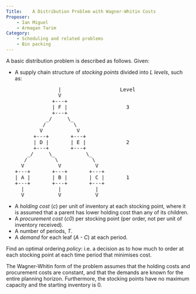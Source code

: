 ```yaml
---
Title:    A Distribution Problem with Wagner-Whitin Costs
Proposer: 
	- Ian Miguel
	- Armagan Tarim
Category: 
	- Scheduling and related problems
    - Bin packing
---
```


A basic distribution problem is described as follows.
Given:
<UL>
<LI> A supply chain structure of <em>stocking points</em> divided into
<em>L</em> <em>levels</em>, such as:
<pre>
              |                   Level
              V
            +---+
            | F |                   3
            +---+
          _/     \_
         /         \
        V           V
      +---+       +---+
      | D |       | E |             2
      +---+       +---+
    _/     \_          \_
   /         \           \
  V           V           V
+---+       +---+       +---+
| A |       | B |       | C |       1
+---+       +---+       +---+
  |           |           |
  V           V           V
</pre>
<LI>A <em>holding cost</em> (<em>c</em>) per unit of inventory at each
    stocking point, where it is assumed that a parent has lower holding
    cost than any of its children.
<LI>A <em>procurement cost</em> (<em>c0</em>) per stocking point
    (per order, not per unit of inventory received).
<LI>A number of periods, <em>T</em>.
<LI>A <em>demand</em> for each leaf (<em>A - C</em>) at each period.
</UL>

Find an optimal ordering <em>policy</em>: i.e. a decision as to how much
to order at each stocking point at each time period that minimises cost.

The Wagner-Whitin form of the problem assumes that the holding costs
and procurement costs are constant, and that the demands are known for
the entire planning horizon. Furthermore, the stocking points have no
maximum capacity and the starting inventory is 0.